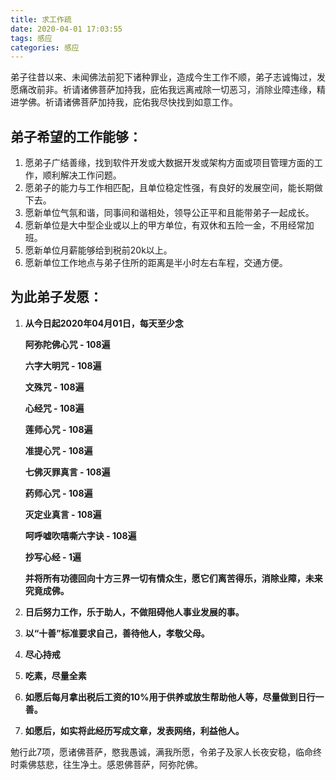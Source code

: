 ```yaml
---
title: 求工作疏
date: 2020-04-01 17:03:55
tags: 感应
categories: 感应
---
```

弟子往昔以来、未闻佛法前犯下诸种罪业，造成今生工作不顺，弟子志诚悔过，发愿痛改前非。祈请诸佛菩萨加持我，庇佑我远离戒除一切恶习，消除业障违缘，精进学佛。祈请诸佛菩萨加持我，庇佑我尽快找到如意工作。

## 弟子希望的工作能够：

1. 愿弟子广结善缘，找到软件开发或大数据开发或架构方面或项目管理方面的工作，顺利解决工作问题。
2. 愿弟子的能力与工作相匹配，且单位稳定性强，有良好的发展空间，能长期做下去。
3. 愿新单位气氛和谐，同事间和谐相处，领导公正平和且能带弟子一起成长。
4. 愿新单位是大中型企业或以上的甲方单位，有双休和五险一金，不用经常加班。
5. 愿新单位月薪能够给到税前20k以上。
6. 愿新单位工作地点与弟子住所的距离是半小时左右车程，交通方便。

## 为此弟子发愿：

1. **从今日起2020年04月01日，每天至少念**

   **阿弥陀佛心咒 - 108遍**

   **六字大明咒 - 108遍**

   **文殊咒 - 108遍**

   **心经咒 - 108遍**

   **莲师心咒 - 108遍**   

   **准提心咒 - 108遍**

   **七佛灭罪真言 - 108遍**

   **药师心咒 - 108遍**

   **灭定业真言 - 108遍**

   **呵呼嘘吹嘻嘶六字诀 - 108遍**

   **抄写心经 - 1遍**

   **并将所有功德回向十方三界一切有情众生，愿它们离苦得乐，消除业障，未来究竟成佛。**

2. **日后努力工作，乐于助人，不做阻碍他人事业发展的事。**

3. **以“十善”标准要求自己，善待他人，孝敬父母。**

4. **尽心持戒**

5. **吃素，尽量全素**

6. **如愿后每月拿出税后工资的10%用于供养或放生帮助他人等，尽量做到日行一善。**

7. **如愿后，如实将此经历写成文章，发表网络，利益他人。**

勉行此7项，愿诸佛菩萨，愍我愚诚，满我所愿，令弟子及家人长夜安稳，临命终时乘佛慈悲，往生净土。感恩佛菩萨，阿弥陀佛。